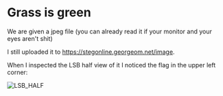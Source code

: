 # Grass is green

We are given a jpeg file (you can already read it if your monitor and your eyes aren't shit)

I still uploaded it to https://stegonline.georgeom.net/image.

When I inspected the LSB half view of it I noticed the flag in the upper left corner:

![LSB_HALF](https://user-images.githubusercontent.com/73250884/120993220-f55ade80-c7a0-11eb-9a6e-a3ce891e8810.png)
